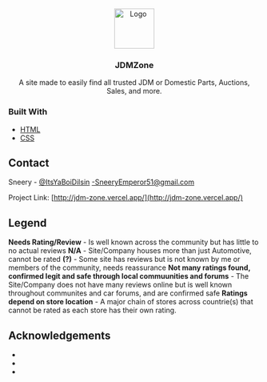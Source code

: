 
<br />
<p align="center">
  <a href="https://github.com/github_username/repo_name">
    <img src="https://user-images.githubusercontent.com/59810782/115248931-22bad280-a0f6-11eb-929a-76f35d5a1219.png" alt="Logo" width="80" height="80">
  </a>

  <h3 align="center">JDMZone</h3>

  <p align="center">
    A site made to easily find all trusted JDM or Domestic Parts, Auctions, Sales, and more.
    <br />
  </p>
</p>




### Built With

* [HTML](https://www.w3schools.com/html/default.asp)
* [CSS](https://www.w3schools.com/css/default.asp)




<!-- CONTACT -->
## Contact

Sneery - [@ItsYaBoiDilsin](https://twitter.com/ItsYaBoiDilsin) -SneeryEmperor51@gmail.com

Project Link: [http://jdm-zone.vercel.app/](http://jdm-zone.vercel.app/)

<!-- LEGEND -->
## Legend

<b>Needs Rating/Review</b> - Is well known across the community but has little to no actual reviews
<b>N/A</b> - Site/Company houses more than just Automotive, cannot be rated
<b>(?)</b> - Some site has reviews but is not known by me or members of the community, needs reassurance
<b>Not many ratings found, confirmed legit and safe through local commuunities and forums</b> - The Site/Company does not have many reviews online but is well known throughout communites and car forums, and are confirmed safe
<b>Ratings depend on store location</b> - A major chain of stores across countrie(s) that cannot be rated as each store has their own rating.


<!-- ACKNOWLEDGEMENTS -->
## Acknowledgements

* []()
* []()
* []()
